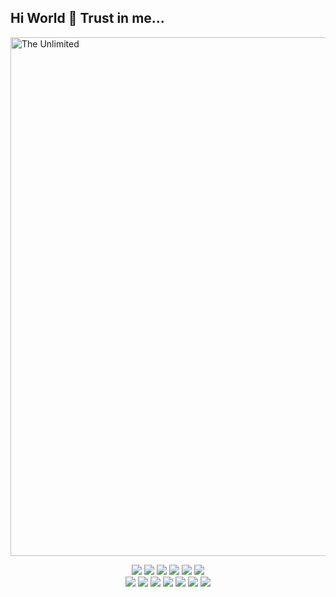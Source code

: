 ## Hi World 👋 Trust in me...

<img src="https://github.com/Art21042147/Art21042147/blob/main/kaas.gif" alt="The Unlimited" width="830">

<p align="center">
  <img src="https://img.shields.io/badge/Python-3776AB?logo=python&logoColor=fff&style=plastic">
  <img src="https://img.shields.io/badge/FastAPI-009688?logo=fastapi&logoColor=fff&style=plastic">
  <img src="https://img.shields.io/badge/Django-092E20?logo=django&logoColor=fff&style=plastic">
  <img src="https://img.shields.io/badge/SQLAlchemy-D71F00?logo=sqlalchemy&logoColor=fff&style=plastic">
  <img src="https://img.shields.io/badge/SQLite-003B57?logo=sqlite&logoColor=fff&style=plastic">
  <img src="https://img.shields.io/badge/PostgreSQL-4169E1?logo=postgresql&logoColor=fff&style=plastic">
  <br>
  <img src="https://img.shields.io/badge/Jinja-B41717?logo=jinja&logoColor=fff&style=plastic">
  <img src="https://img.shields.io/badge/Bootstrap-7952B3?logo=bootstrap&logoColor=fff&style=plastic">
  <img src="https://img.shields.io/badge/HTML5-E34F26?logo=html5&logoColor=fff&style=plastic">
  <img src="https://img.shields.io/badge/CSS-639?logo=css&logoColor=fff&style=plastic">
  <img src="https://img.shields.io/badge/JavaScript-F7DF1E?logo=javascript&logoColor=000&style=plastic">
  <img src="https://img.shields.io/badge/React-61DAFB?logo=react&logoColor=000&style=plastic">
  <img src="https://img.shields.io/badge/Docker-2496ED?logo=docker&logoColor=fff&style=plastic"
</p>
